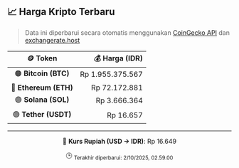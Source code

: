 

<!-- HARGA_KRIPTO -->
## 📈 Harga Kripto Terbaru

> Data ini diperbarui secara otomatis menggunakan [CoinGecko API](https://www.coingecko.com/) dan [exchangerate.host](https://exchangerate.host/)

<div align="center">

| 🪙 Token | 💰 Harga (IDR) |
|:------:|---------------:|
| 🟠 **Bitcoin (BTC)**   | Rp 1.955.375.567 |
| 🔵 **Ethereum (ETH)**  | Rp 72.172.881 |
| 🟣 **Solana (SOL)**    | Rp 3.666.364 |
| 🟢 **Tether (USDT)**   | Rp 16.657 |

---

💱 **Kurs Rupiah (USD → IDR)**: Rp 16.649

🕒 <sub>Terakhir diperbarui: 2/10/2025, 02.59.00</sub>

</div>
<!-- /HARGA_KRIPTO -->